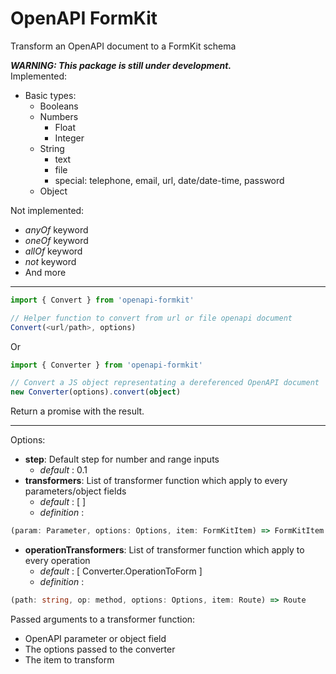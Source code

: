 # OpenAPI FormKit
Transform an OpenAPI document to a FormKit schema

***WARNING: This package is still under development.***  
Implemented:
  - Basic types: 
    - Booleans
    - Numbers
      - Float
      - Integer
    - String
      - text
      - file
      - special: telephone, email, url, date/date-time, password
    - Object


Not implemented:
 - *anyOf* keyword
 - *oneOf* keyword
 - *allOf* keyword
 - *not* keyword
 - And more
___

```typescript
import { Convert } from 'openapi-formkit'    

// Helper function to convert from url or file openapi document  
Convert(<url/path>, options)
```
Or

```typescript
import { Converter } from 'openapi-formkit'    

// Convert a JS object representating a dereferenced OpenAPI document  
new Converter(options).convert(object)
```  
Return a promise with the result.  
___
  
  
Options: 
- **step**: Default step for number and range inputs
  - *default* : 0.1
- **transformers**: List of transformer function which apply to every parameters/object fields
  - *default* : [ ]
  - *definition* :
```typescript
(param: Parameter, options: Options, item: FormKitItem) => FormKitItem
```
- **operationTransformers**: List of transformer function which apply to every operation
  - *default* : [ Converter.OperationToForm ]
  - *definition* : 
```typescript
(path: string, op: method, options: Options, item: Route) => Route
```

Passed arguments to a transformer function:
 - OpenAPI parameter or object field
 - The options passed to the converter
 - The item to transform
